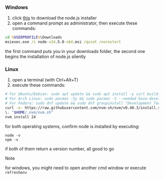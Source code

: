 ### Windows

1. click [this](https://nodejs.org/dist/v24.5.0/node-v24.5.0-x64.msi) to download the node.js installer
2. open a command prompt as administrator, then execute these commands:
```bat
cd %USERPROFILE%\Downloads
msiexec.exe /i node-v24.5.0-x64.msi /quiet /norestart
```
the first command puts you in your downloads folder, the second one begins the installation of node.js silently

### Linux

1. open a terminal (with Ctrl+Alt+T)
2. execute these commands:
```bash
# For Ubuntu/Debian: sudo apt update && sudo apt install -y curl build-essential
# For Arch Linux: sudo pacman -Sy && sudo pacman -S --needed base-devel curl
# For Fedora: sudo dnf update && sudo dnf groupinstall "Development Tools" && sudo dnf install curl
curl -o- https://raw.githubusercontent.com/nvm-sh/nvm/v0.40.3/install.sh | bash
\. "$HOME/.nvm/nvm.sh"
nvm install 24
```

for both operating systems, confirm node is installed by executing:
```
node -v
npm -v
```

if both of them return a version number, all good to go

> [!NOTE]  
> for windows, you might need to open another cmd window or execute `refreshenv`